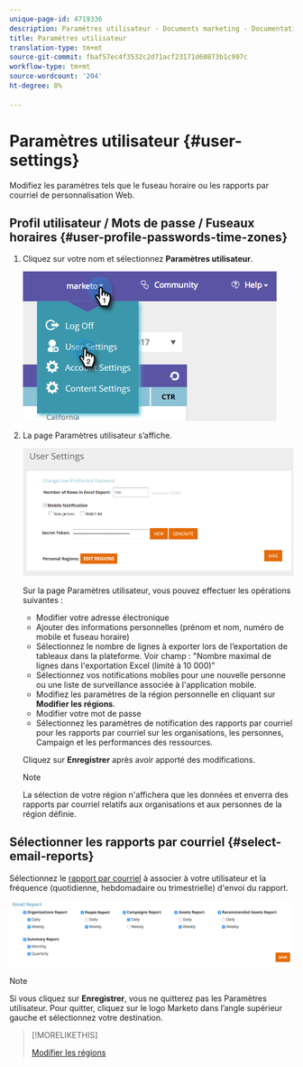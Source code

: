 ```yaml
---
unique-page-id: 4719336
description: Paramètres utilisateur - Documents marketing - Documentation du produit
title: Paramètres utilisateur
translation-type: tm+mt
source-git-commit: fbaf57ec4f3532c2d71acf23171d60873b1c997c
workflow-type: tm+mt
source-wordcount: '204'
ht-degree: 0%

---
```



# Paramètres utilisateur {#user-settings}

Modifiez les paramètres tels que le fuseau horaire ou les rapports par courriel de personnalisation Web.

## Profil utilisateur / Mots de passe / Fuseaux horaires {#user-profile-passwords-time-zones}

1. Cliquez sur votre nom et sélectionnez **Paramètres utilisateur**.

   ![](assets/one.png)

1. La page Paramètres utilisateur s’affiche.

   ![](assets/two.png)

   Sur la page Paramètres utilisateur, vous pouvez effectuer les opérations suivantes :

   * Modifier votre adresse électronique
   * Ajouter des informations personnelles (prénom et nom, numéro de mobile et fuseau horaire)
   * Sélectionnez le nombre de lignes à exporter lors de l’exportation de tableaux dans la plateforme. Voir champ : &quot;Nombre maximal de lignes dans l&#39;exportation Excel (limité à 10 000)&quot;
   * Sélectionnez vos notifications mobiles pour une nouvelle personne ou une liste de surveillance associée à l&#39;application mobile.
   * Modifiez les paramètres de la région personnelle en cliquant sur **Modifier les régions**.
   * Modifier votre mot de passe
   * Sélectionnez les paramètres de notification des rapports par courriel pour les rapports par courriel sur les organisations, les personnes, Campaign et les performances des ressources.

   Cliquez sur **Enregistrer** après avoir apporté des modifications.

   >[!NOTE]
   >
   >La sélection de votre région n&#39;affichera que les données et enverra des rapports par courriel relatifs aux organisations et aux personnes de la région définie.

## Sélectionner les rapports par courriel {#select-email-reports}

Sélectionnez le [rapport par courriel](/help/marketo/product-docs/web-personalization/reporting-for-web-personalization/email-reports.md) à associer à votre utilisateur et la fréquence (quotidienne, hebdomadaire ou trimestrielle) d&#39;envoi du rapport.

![](assets/three.png)

>[!NOTE]
>
>Si vous cliquez sur **Enregistrer**, vous ne quitterez pas les Paramètres utilisateur. Pour quitter, cliquez sur le logo Marketo dans l’angle supérieur gauche et sélectionnez votre destination.

>[!MORELIKETHIS]
>
>[Modifier les régions](/help/marketo/product-docs/web-personalization/getting-started/edit-regions.md)
